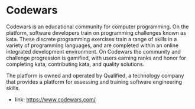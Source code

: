 # Codewars

Codewars is an educational community for computer programming. On the platform, software developers train on programming challenges known as kata. These discrete programming exercises train a range of skills in a variety of programming languages, and are completed within an online integrated development environment. On Codewars the community and challenge progression is gamified, with users earning ranks and honor for completing kata, contributing kata, and quality solutions.

The platform is owned and operated by Qualified, a technology company that provides a platform for assessing and training software engineering skills.

- link: https://www.codewars.com/
